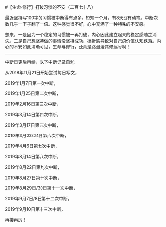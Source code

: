#【生命⋅修行】打破习惯的不安（二百七十八）

最近坚持写100字的习惯被中断得有点多。短短一个月，有8天没有动笔。中断次数几乎一下子翻了一倍。这种感觉很不好，心中充满了一种特殊的不安感。

想来，一是因为一个稳定的习惯被一再打破，内心因此建立起来的稳定感随之消失。二是自己想坚持做的事情没坚持成功，挫折感导致对自己的价值认知跌落。内心的不安如此清晰可见，生命与修行，还真是路漫漫其修远兮啊！

----

中断日更后再续，以下中断记录自勉

从2018年11月21日开始尝试每日写文，

2019年1月7日第一次中断，

2019年1月25日第二次中断，

2019年2月16日第三次中断，

2019年3月14日第四次中断，

2019年3月17日第五次中断，

2019年3月23/24日第六次中断，

2019年4月6日第七次中断，

2019年8月14日第八次中断，

2019年8月22日第九次中断，

2019年8月27日第十次中断，

2019年8月29日/30日第十一次中断，

2019年9月7日/8日第十二次中断，

2019年9月10日第十三次中断，

再接再厉！